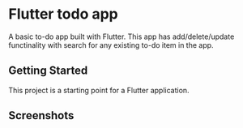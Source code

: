 # Flutter todo app

A basic to-do app built with Flutter. This app has add/delete/update functinality with search for any existing to-do item in the app.

## Getting Started

This project is a starting point for a Flutter application.

## Screenshots
